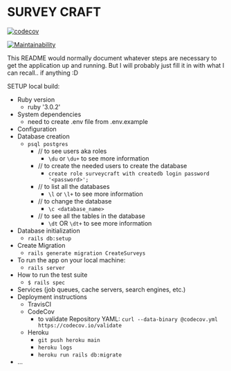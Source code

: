 # SURVEY CRAFT
 
[![codecov](https://codecov.io/gh/reinhardtcgr/SurveyCraft/branch/main/graph/badge.svg?token=X59G4DAHFB)](https://codecov.io/gh/reinhardtcgr/SurveyCraft)

[![Maintainability](https://api.codeclimate.com/v1/badges/96d38a8f8b3a7f8404ad/maintainability)](https://codeclimate.com/github/reinhardtcgr/SurveyCraft/maintainability)
<!--[![Test Coverage](https://api.codeclimate.com/v1/badges/96d38a8f8b3a7f8404ad/test_coverage)](https://codeclimate.com/github/reinhardtcgr/SurveyCraft/test_coverage)-->

This README would normally document whatever steps are necessary to get the
application up and running.
But I will probably just fill it in with what I can recall.. if anything :D

SETUP local build:

* Ruby version
  * ruby '3.0.2'
* System dependencies
  * need to create .env file from .env.example
* Configuration
* Database creation
  * `psql postgres`
    * // to see users aka roles
        * `\du`  or `\du+` to see more information
    * // to create the needed users to create the database
        * `create role surveycraft with createdb login password '<password>';`
    * // to list all the databases
        * `\l` or `\l+` to see more information
    * // to change the database
        * `\c <database_name>`
    * // to see all the tables in the database
        * `\dt` OR `\dt+` to see more information
* Database initialization
  * `rails db:setup`
* Create Migration
  * `rails generate migration CreateSurveys`
* To run the app on your local machine:
  * `rails server` 
* How to run the test suite
    * `$ rails spec`
* Services (job queues, cache servers, search engines, etc.)
* Deployment instructions
  * TravisCI
  * CodeCov
    * to validate Repository YAML: `curl --data-binary @codecov.yml https://codecov.io/validate`
  * Heroku
    * `git push heroku main`
    * `heroku logs`
    * `heroku run rails db:migrate`
* ...

